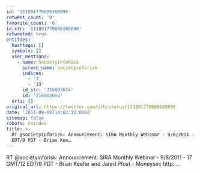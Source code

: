 ```yaml
---
id: '111801770686160896'
retweet_count: '0'
favorite_count: '0'
id_str: '111801770686160896'
retweeted: true
entities:
  hashtags: []
  symbols: []
  user_mentions:
    - name: SocietyInfoRisk
      screen_name: societyinforisk
      indices:
        - '3'
        - '19'
      id_str: '216003654'
      id: '216003654'
  urls: []
original_url: https://twitter.com/jth/status/111801770686160896
date: '2011-09-08T14:03:13.000Z'
sitemap: false
robots: noindex
title: >-
  RT @societyinforisk: Announcement: SIRA Monthly Webinar - 9/8/2011 - 17 GMT/12
  EDT/9 PDT - Brian Kee…
---
```


RT @societyinforisk: Announcement: SIRA Monthly Webinar - 9/8/2011 - 17 GMT/12 EDT/9 PDT - Brian Keefer and Jared Pfost - Moneysec http: ...